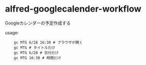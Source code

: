 # alfred-googlecalender-workflow
Googleカレンダーの予定作成する

usage:
```
	gc MTG 6/28 16:30 # ブラウザが開く
	gc MTG # タイトルだけ
	gc MTG 6/28 # 日付だけ
	gc MTG 16:30 # 時間だけ
```
